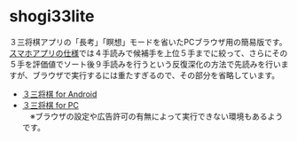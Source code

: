 # shogi33lite

３三将棋アプリの「長考」「瞑想」モードを省いたPCブラウザ用の簡易版です。  
[スマホアプリの仕様](https://happyclam.github.io/project/2018-01-01/33shogiapp)では４手読みで候補手を上位５手までに絞って、さらにその５手を評価値でソート後９手読みを行うという反復深化の方法で先読みを行いますが、ブラウザで実行するには重たすぎるので、その部分を省略しています。  

* [３三将棋 for Android](https://play.google.com/store/apps/details?id=shogi33.io.github.happyclam)
* [３三将棋 for PC](https://happyclam.github.io/shogi33lite/)  
　※ブラウザの設定や広告許可の有無によって実行できない環境もあるようです。
